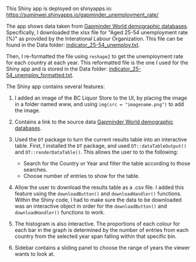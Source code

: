 This Shiny app is deployed on shinyapps.io: https://suminwei.shinyapps.io/gapminder_unemployment_rate/

The app shows data taken from [Gapminder World demographic databases](https://www.gapminder.org/data/).
Specifically, I downloaded the xlsx file for "Aged 25-54 unemployment rate (%)" as provided by the Interational Labour Organization. This file can be found in the Data folder: [indicator_25-54_unemploy.txt](Data/indicator_25-54_unemploy.txt).

Then, I re-formatted the file using `reshape2` to get the unemployment rate for each country at each year. This reformatted file is the one I used for the Shiny app and is stored in the Data folder: [indicator_25-54_unemploy_formatted.txt](Data/indicator_25-54_unemploy_formatted.txt).

The Shiny app contains several features:

1. I added an image of the BC Liquor Store to the UI, by placing the image in a folder named www, and using `img(src = "imagename.png")` to add the image.

2. Contains a link to the source data [Gapminder World demographic databases](https://www.gapminder.org/data/).

3. Used the `DT` package to turn the current results table into an interactive table. First, I installed the `DT` package, and used `DT::dataTableOutput()` and `DT::renderDataTable()`. This allows the user to to the following:
	* Search for the Country or Year and filter the table according to those searches.
	* Choose number of entries to show for the table.

4. Allow the user to download the results table as a .csv file. I added this feature using the `downloadButton()` and `downloadHandler()` functions. Within the Shiny code, I had to make sure the data to be downloaded was an interactive object in order for the `downloadButton()` and `downloadHandler()` functions to work.

5. The histogram is also interactive. The proportions of each colour for each bar in the graph is determined by the number of entries from each country from the selected year span falling within that specific bin.

6. Sidebar contains a sliding panel to choose the range of years the viewer wants to look at.


